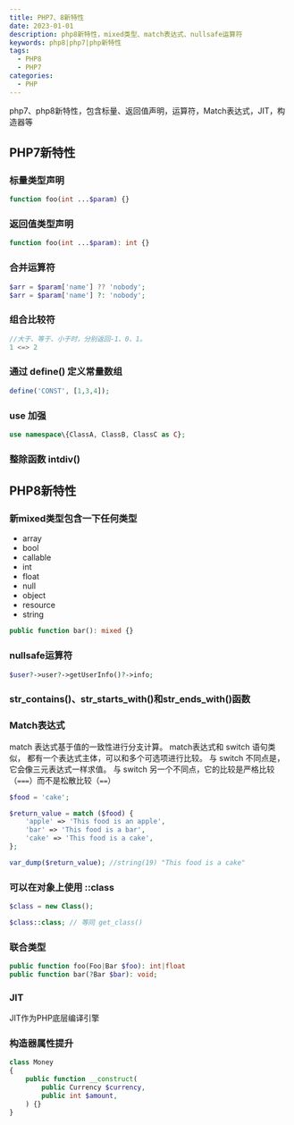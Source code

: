 ```yaml
---
title: PHP7、8新特性
date: 2023-01-01
description: php8新特性，mixed类型、match表达式、nullsafe运算符
keywords: php8|php7|php新特性
tags:
  - PHP8
  - PHP7
categories:
  - PHP
---
```

php7、php8新特性，包含标量、返回值声明，运算符，Match表达式，JIT，构造器等

## PHP7新特性

### 标量类型声明

```php
function foo(int ...$param) {}
```

### 返回值类型声明

```php
function foo(int ...$param): int {}
```

### 合并运算符

```php
$arr = $param['name'] ?? 'nobody';
$arr = $param['name'] ?: 'nobody';
```
### 组合比较符

```php
//大于、等于、小于时，分别返回-1、0、1。
1 <=> 2
```

### 通过 define() 定义常量数组

```php
define('CONST', [1,3,4]);
```

### use 加强

```php
use namespace\{ClassA, ClassB, ClassC as C};
```

### 整除函数 intdiv()




## PHP8新特性

### 新mixed类型包含一下任何类型

- array
- bool
- callable
- int
- float
- null
- object
- resource
- string


```php
public function bar(): mixed {}
```

### nullsafe运算符

```php
$user?->user?->getUserInfo()?->info;
```

### str_contains()、str_starts_with()和str_ends_with()函数


### Match表达式

match 表达式基于值的一致性进行分支计算。 match表达式和 switch 语句类似， 都有一个表达式主体，可以和多个可选项进行比较。 与 switch 不同点是，它会像三元表达式一样求值。
与 switch 另一个不同点，它的比较是严格比较（`===`）而不是松散比较（`==`）

```php
$food = 'cake';

$return_value = match ($food) {
    'apple' => 'This food is an apple',
    'bar' => 'This food is a bar',
    'cake' => 'This food is a cake',
};

var_dump($return_value); //string(19) "This food is a cake"
```

### 可以在对象上使用 ::class

```php
$class = new Class();

$class::class; // 等同 get_class()
```

### 联合类型

```php
public function foo(Foo|Bar $foo): int|float
public function bar(?Bar $bar): void;
```

### JIT

JIT作为PHP底层编译引擎


### 构造器属性提升

```php
class Money 
{
    public function __construct(
        public Currency $currency,
        public int $amount,
    ) {}
}
```